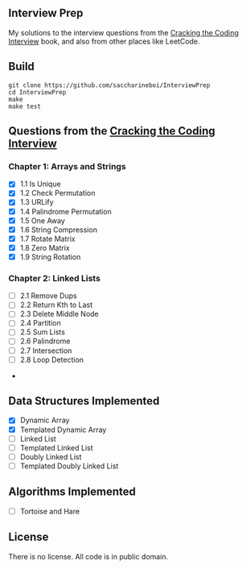 ## Interview Prep

My solutions to the interview questions from the [Cracking the Coding Interview](https://www.crackingthecodinginterview.com/) book, and also from other places like LeetCode.

## Build

```
git clone https://github.com/saccharineboi/InterviewPrep
cd InterviewPrep
make
make test
```

## Questions from the [Cracking the Coding Interview](https://www.crackingthecodinginterview.com/)

### Chapter 1: Arrays and Strings

- [x] 1.1 Is Unique
- [x] 1.2 Check Permutation
- [x] 1.3 URLify
- [x] 1.4 Palindrome Permutation
- [x] 1.5 One Away
- [x] 1.6 String Compression
- [x] 1.7 Rotate Matrix
- [x] 1.8 Zero Matrix
- [x] 1.9 String Rotation

### Chapter 2: Linked Lists

- [ ] 2.1 Remove Dups
- [ ] 2.2 Return Kth to Last
- [ ] 2.3 Delete Middle Node
- [ ] 2.4 Partition
- [ ] 2.5 Sum Lists
- [ ] 2.6 Palindrome
- [ ] 2.7 Intersection
- [ ] 2.8 Loop Detection
-

## Data Structures Implemented

- [x] Dynamic Array
- [x] Templated Dynamic Array
- [ ] Linked List
- [ ] Templated Linked List
- [ ] Doubly Linked List
- [ ] Templated Doubly Linked List

## Algorithms Implemented

- [ ] Tortoise and Hare

## License

There is no license. All code is in public domain.
